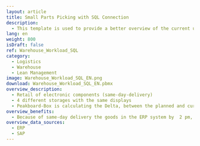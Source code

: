```yaml
---
layout: article
title: Small Parts Picking with SQL Connection
description: 
  - This template is used to provide a better overview of the current utilization of a warehouse. A SQL data source is used for this purpose. To be able to use this template for your purposes, the Microsoft SQL Server Native Client must be installed. https://www.microsoft.com/en-us/download/details.aspx?id=50402
lang: en
weight: 800
isDraft: false
ref: Warehouse_Workload_SQL
category:
  - Logistics
  - Warehouse
  - Lean Management
image: Warehouse_Workload_SQL_EN.png
download: Warehouse_Workload_SQL_EN.pbmx
overview_description:
  - Retail of electronic components (same-day-delivery)​ 
  - 4 different storages with the same displays 
  - ​Peakboard-Box is calculating the Delta, between the planned and current status ​
overview_benefits:
  - Because of same-day delivery the goods in the ERP system by  2 pm, has to packed and get ready by 4 pm  -> associated with high costs, because it is unpredictable how many people have to be deployed. Helpful to manage workforce.​
overview_data_sources:
  - ERP
  - SAP
---
```

